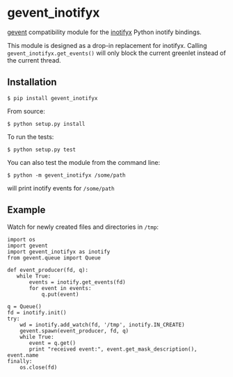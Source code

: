 gevent_inotifyx
===============

[gevent](http://www.gevent.org/) compatibility module for the
[inotifyx](http://www.alittletooquiet.net/software/inotifyx/) Python
inotify bindings.

This module is designed as a drop-in replacement for inotifyx. Calling
`gevent_inotifyx.get_events()` will only block the current greenlet
instead of the current thread.

Installation
------------

    $ pip install gevent_inotifyx

From source:

    $ python setup.py install

To run the tests:

    $ python setup.py test

You can also test the module from the command line:

    $ python -m gevent_inotifyx /some/path

will print inotify events for `/some/path`

Example
-------

Watch for newly created files and directories in `/tmp`:

    import os
    import gevent
    import gevent_inotifyx as inotify
    from gevent.queue import Queue

    def event_producer(fd, q):
       while True:
           events = inotify.get_events(fd)
           for event in events:
               q.put(event)

    q = Queue()
    fd = inotify.init()
    try:
        wd = inotify.add_watch(fd, '/tmp', inotify.IN_CREATE)
        gevent.spawn(event_producer, fd, q)
        while True:
           event = q.get()
           print "received event:", event.get_mask_description(), event.name
    finally:
        os.close(fd)
